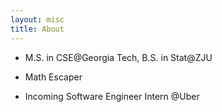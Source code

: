 ```yaml
---
layout: misc
title: About
---
```


- M.S. in CSE@Georgia Tech, B.S. in Stat@ZJU

- Math Escaper
  
- Incoming Software Engineer Intern @Uber

